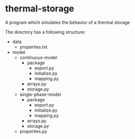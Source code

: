 # thermal-storage
A program which simulates the behavior of a thermal storage

The directory has a following structure:
- data
  - properties.txt
- model
  - continuous-model
    - package
      - export.py
      - initialize.py
      - mapping.py
    - arrays.py
    - storage.py
  - single-phase-model
    - package
      - export.py
      - initialize.py
      - mapping.py
    - arrays.py
    - storage.py
  - properties.py

